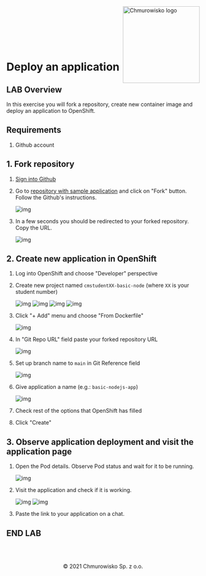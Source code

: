 <img src="../../../img/logo.png" alt="Chmurowisko logo" width="200"  align="right">
<br><br>
<br><br>
<br><br>

# Deploy an application

## LAB Overview

In this exercise you will fork a repository, create new container image and deploy an application to OpenShift.

## Requirements

1. Github account

## 1. Fork repository

1. [Sign into Github](https://github.com/login)
1. Go to [repository with sample application](https://github.com/macborowy/basic-docker-nodejs) and click on "Fork" button. Follow the Github's instructions.

   ![img](./img/01-fork.png)

1. In a few seconds you should be redirected to your forked repository. Copy the URL.

   ![img](./img/02-forked-repo.png)

## 2. Create new application in OpenShift

1. Log into OpenShift and choose "Developer" perspective
1. Create new project named `cmstudentXX-basic-node` (where `XX` is your student number)

   ![img](./img/03-create-new-project.png)
   ![img](./img/04-create-new-project.png)
   ![img](./img/05-create-new-project.png)
   ![img](./img/06-create-new-project.png)

1. Click "+ Add" menu and choose "From Dockerfile"

   ![img](./img/08-from-dockerfile.png)

1. In "Git Repo URL" field paste your forked repository URL

   ![img](./img/09-naming-app.png)

1. Set up branch name to `main` in Git Reference field

   ![img](./img/10-set-branch-name.png)

1. Give application a name (e.g.: `basic-nodejs-app`)

   ![img](./img/11-naming.png)

1. Check rest of the options that OpenShift has filled
1. Click "Create"

## 3. Observe application deployment and visit the application page

1. Open the Pod details. Observe Pod status and wait for it to be running.

   ![img](./img/12-topography.png)

1. Visit the application and check if it is working.

   ![img](./img/13-working-as-expected.png)
   ![img](./img/14-output.png)

1. Paste the link to your application on a chat.

## END LAB

<br><br>

<center><p>&copy; 2021 Chmurowisko Sp. z o.o.<p></center>
